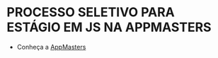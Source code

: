 # PROCESSO SELETIVO PARA ESTÁGIO EM JS NA APPMASTERS
  - Conheça a [AppMasters](https://www.appmasters.io/en)